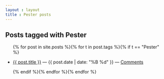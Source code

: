 ```yaml
---
layout : layout
title : Pester posts
---
```


<h2>Posts tagged with Pester</h2>
<ul class="tagged-posts">
{% for post in site.posts %}{% for t in post.tags %}{% if t == "Pester" %}
	<li><p><a href="{{ post.url }}">{{ post.title }}</a> &mdash; {{ post.date | date: "%B %d" }} &mdash; <a href="{{ post.url }}#disqus_thread">Comments</a></p></li>
{% endif %}{% endfor %}{% endfor %}
</ul>
